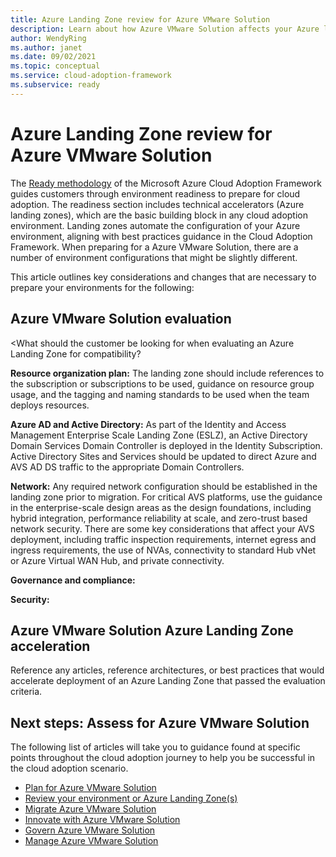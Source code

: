 ```yaml
---
title: Azure Landing Zone review for Azure VMware Solution
description: Learn about how Azure VMware Solution affects your Azure landing zone design.
author: WendyRing    
ms.author: janet    
ms.date: 09/02/2021
ms.topic: conceptual
ms.service: cloud-adoption-framework
ms.subservice: ready
---
```


# Azure Landing Zone review for Azure VMware Solution

The [Ready methodology](../../ready/index.md) of the Microsoft Azure Cloud Adoption Framework guides customers through environment readiness to prepare for cloud adoption. The readiness section includes technical accelerators (Azure landing zones), which are the basic building block in any cloud adoption environment. Landing zones automate the configuration of your Azure environment, aligning with best practices guidance in the Cloud Adoption Framework. When preparing for a Azure VMware Solution, there are a number of environment configurations that might be slightly different.

This article outlines key considerations and changes that are necessary to prepare your environments for the following:

## Azure VMware Solution evaluation

<What should the customer be looking for when evaluating an Azure Landing Zone for compatibility?

**Resource organization plan:** The landing zone should include references to the subscription or subscriptions to be used, guidance on resource group usage, and the tagging and naming standards to be used when the team deploys resources.

**Azure AD and Active Directory:** As part of the Identity and Access Management Enterprise Scale Landing Zone (ESLZ), an Active Directory Domain Services Domain Controller is deployed in the Identity Subscription. Active Directory Sites and Services should be updated to direct Azure and AVS AD DS traffic to the appropriate Domain Controllers.

**Network:** Any required network configuration should be established in the landing zone prior to migration. For critical AVS platforms, use the guidance in the enterprise-scale design areas as the design foundations, including hybrid integration, performance reliability at scale, and zero-trust based network security. There are some key considerations that affect your AVS deployment, including traffic inspection requirements, internet egress and ingress requirements, the use of NVAs, connectivity to standard Hub vNet or Azure Virtual WAN Hub, and private connectivity.

**Governance and compliance:**

**Security:**

## Azure VMware Solution Azure Landing Zone acceleration

Reference any articles, reference architectures, or best practices that would accelerate deployment of an Azure Landing Zone that passed the evaluation criteria.

## Next steps: Assess for Azure VMware Solution

The following list of articles will take you to guidance found at specific points throughout the cloud adoption journey to help you be successful in the cloud adoption scenario.

- [Plan for Azure VMware Solution](./plan.md)
- [Review your environment or Azure Landing Zone(s)](./ready.md)
- [Migrate Azure VMware Solution](./migrate.md)
- [Innovate with Azure VMware Solution](./innovate.md)
- [Govern Azure VMware Solution](./govern.md)
- [Manage Azure VMware Solution](./manage.md)